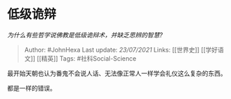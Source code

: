 # 低级诡辩
*为什么有些哲学说佛教是低级诡辩术，并缺乏思辨的智慧?*

> Author: #JohnHexa
Last update: *23/07/2021* 
Links: [[世界史]] [[学好语文]] [[精英]]
Tags: #社科Social-Science 

最开始天朝也认为番鬼不会说人话、无法像正常人一样学会礼仪这么复杂的东西。

都是一样的错误。



